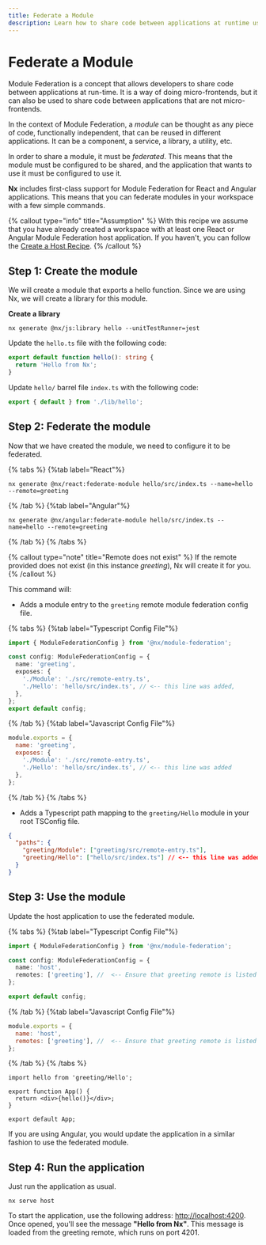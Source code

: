 ```yaml
---
title: Federate a Module
description: Learn how to share code between applications at runtime using Module Federation in Nx, including creating and configuring modules to be federated in React and Angular applications.
---
```


# Federate a Module

Module Federation is a concept that allows developers to share code between applications at run-time. It is a way of doing micro-frontends, but it can also be used to share code between applications that are not micro-frontends.

In the context of Module Federation, a _module_ can be thought as any piece of code, functionally independent, that can be reused in different applications. It can be a component, a service, a library, a utility, etc.

In order to share a module, it must be _federated_. This means that the module must be configured to be shared, and the application that wants to use it must be configured to use it.

**Nx** includes first-class support for Module Federation for React and Angular applications. This means that you can federate modules in your workspace with a few simple commands.

{% callout type="info" title="Assumption" %}
With this recipe we assume that you have already created a workspace with at least one React or Angular Module Federation host application.
If you haven't, you can follow the [Create a Host Recipe](/technologies/module-federation/recipes/create-a-host).
{% /callout %}

## Step 1: Create the module

We will create a module that exports a hello function.
Since we are using Nx, we will create a library for this module.

**Create a library**

```shell
nx generate @nx/js:library hello --unitTestRunner=jest
```

Update the `hello.ts` file with the following code:

```typescript {% fileName="hello/src/lib/hello.ts" %}
export default function hello(): string {
  return 'Hello from Nx';
}
```

Update `hello/` barrel file `index.ts` with the following code:

```typescript {% fileName="hello/src/index.ts" %}
export { default } from './lib/hello';
```

## Step 2: Federate the module

Now that we have created the module, we need to configure it to be federated.

{% tabs %}
{%tab label="React"%}

```shell
nx generate @nx/react:federate-module hello/src/index.ts --name=hello --remote=greeting
```

{% /tab %}
{%tab label="Angular"%}

```shell
nx generate @nx/angular:federate-module hello/src/index.ts --name=hello --remote=greeting
```

{% /tab %}
{% /tabs %}

{% callout type="note" title="Remote does not exist" %}
If the remote provided does not exist (in this instance _greeting_), Nx will create it for you.
{% /callout %}

This command will:

- Adds a module entry to the `greeting` remote module federation config file.

{% tabs %}
{%tab label="Typescript Config File"%}

```typescript {% fileName="greeting/module-federation.config.ts" %}
import { ModuleFederationConfig } from '@nx/module-federation';

const config: ModuleFederationConfig = {
  name: 'greeting',
  exposes: {
    './Module': './src/remote-entry.ts',
    './Hello': 'hello/src/index.ts', // <-- this line was added,
  },
};
export default config;
```

{% /tab %}
{%tab label="Javascript Config File"%}

```javascript {% fileName="greeting/module-federation.config.js" %}
module.exports = {
  name: 'greeting',
  exposes: {
    './Module': './src/remote-entry.ts',
    './Hello': 'hello/src/index.ts', // <-- this line was added
  },
};
```

{% /tab %}
{% /tabs %}

- Adds a Typescript path mapping to the `greeting/Hello` module in your root TSConfig file.

```json {% fileName="/tsconfig.base.json" %}
{
  "paths": {
    "greeting/Module": ["greeting/src/remote-entry.ts"],
    "greeting/Hello": ["hello/src/index.ts"] // <-- this line was added
  }
}
```

## Step 3: Use the module

Update the host application to use the federated module.

{% tabs %}
{%tab label="Typescript Config File"%}

```ts {% fileName="host/module-federation.config.ts" %}
import { ModuleFederationConfig } from '@nx/module-federation';

const config: ModuleFederationConfig = {
  name: 'host',
  remotes: ['greeting'], //  <-- Ensure that greeting remote is listed here
};

export default config;
```

{% /tab %}
{%tab label="Javascript Config File"%}

```javascript {% fileName="host/module-federation.config.js" %}
module.exports = {
  name: 'host',
  remotes: ['greeting'], //  <-- Ensure that greeting remote is listed here
};
```

{% /tab %}
{% /tabs %}

```tsx {% fileName="host/src/app/app.tsx" %}
import hello from 'greeting/Hello';

export function App() {
  return <div>{hello()}</div>;
}

export default App;
```

If you are using Angular, you would update the application in a similar fashion to use the federated module.

## Step 4: Run the application

Just run the application as usual.

```shell
nx serve host
```

To start the application, use the following address: [http://localhost:4200](http://localhost:4200). Once opened, you'll see the message **"Hello from Nx"**. This message is loaded from the greeting remote, which runs on port 4201.

